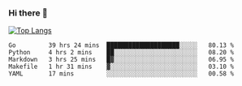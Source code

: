 ### Hi there 👋

<!--
**3Xpl0it3r/3Xpl0it3r** is a ✨ _special_ ✨ repository because its `README.md` (this file) appears on your GitHub profile.

Here are some ideas to get you started:

- 🔭 I’m currently working on ...
- 🌱 I’m currently learning ...
- 👯 I’m looking to collaborate on ...
- 🤔 I’m looking for help with ...
- 💬 Ask me about ...
- 📫 How to reach me: ...
- 😄 Pronouns: ...
- ⚡ Fun fact: ...
-->


[![Top Langs](https://github-readme-stats.vercel.app/api/top-langs/?username=3Xpl0it3r&layout=compact)](https://github.com/3Xpl0it3r/3Xpl0it3r)

<!--START_SECTION:waka-->
```text
Go         39 hrs 24 mins  ████████████████████░░░░░   80.13 % 
Python     4 hrs 2 mins    ██░░░░░░░░░░░░░░░░░░░░░░░   08.20 % 
Markdown   3 hrs 25 mins   █▓░░░░░░░░░░░░░░░░░░░░░░░   06.95 % 
Makefile   1 hr 31 mins    ▓░░░░░░░░░░░░░░░░░░░░░░░░   03.10 % 
YAML       17 mins         ░░░░░░░░░░░░░░░░░░░░░░░░░   00.58 % 
```
<!--END_SECTION:waka-->
